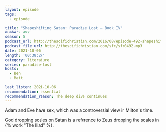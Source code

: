```yaml
---
layout: episode
tags:
  - episode

title: "Shapeshifting Satan: Paradise Lost – Book IV"
number: 492
season: 5
podcast_url: http://thescifichristian.com/2016/08/episode-492-shapeshifting-satan-paradise-lost-book-iv/
podcast_file_url: http://thescifichristian.com/sfc/sfc0492.mp3
date: 2021-10-06
length: '00:38:27'
category: literature
series: paradise-lost
hosts:
  - Ben
  - Matt

last_listen: 2021-10-06
recommendation: essential
recommendation_reason: The deep dive continues
---
```


Adam and Eve have sex, which was a controversial view in Milton's time.

God dropping scales on Satan is a reference to Zeus dropping the scales in {% work "The Iliad" %}.